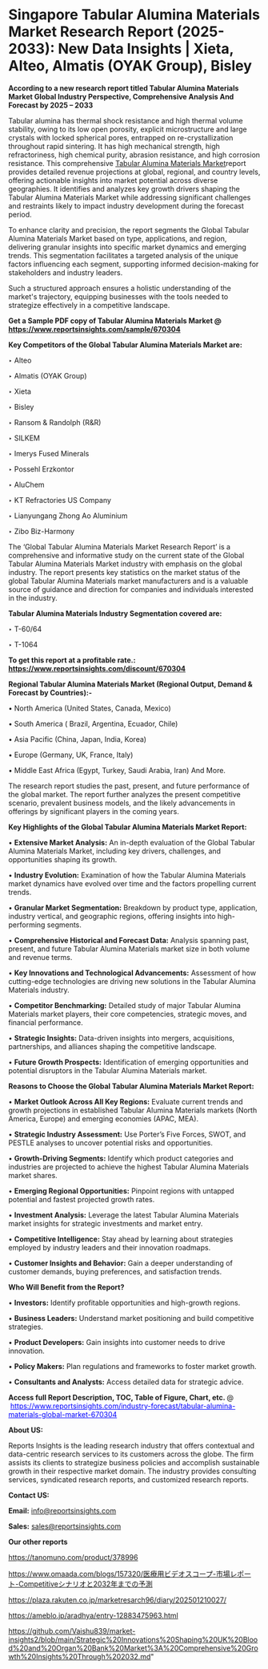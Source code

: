 # Singapore Tabular Alumina Materials Market Research Report (2025-2033): New Data Insights | Xieta, Alteo, Almatis (OYAK Group), Bisley

<strong>According to a new research report titled Tabular Alumina Materials Market Global Industry Perspective, Comprehensive Analysis And Forecast by 2025 – 2033</strong>

Tabular alumina has thermal shock resistance and high thermal volume stability, owing to its low open porosity, explicit microstructure and large crystals with locked spherical pores, entrapped on re-crystallization throughout rapid sintering. It has high mechanical strength, high refractoriness, high chemical purity, abrasion resistance, and high corrosion resistance. This comprehensive <a href=https://www.reportsinsights.com/sample/670304>Tabular Alumina Materials Market</a>report provides detailed revenue projections at global, regional, and country levels, offering actionable insights into market potential across diverse geographies. It identifies and analyzes key growth drivers shaping the Tabular Alumina Materials Market while addressing significant challenges and restraints likely to impact industry development during the forecast period.

To enhance clarity and precision, the report segments the Global Tabular Alumina Materials Market based on type, applications, and region, delivering granular insights into specific market dynamics and emerging trends. This segmentation facilitates a targeted analysis of the unique factors influencing each segment, supporting informed decision-making for stakeholders and industry leaders.

Such a structured approach ensures a holistic understanding of the market's trajectory, equipping businesses with the tools needed to strategize effectively in a competitive landscape.

<strong>Get a Sample PDF copy of Tabular Alumina Materials Market </strong><strong>@<a href=https://www.reportsinsights.com/sample/670304 style=color:#0000ff;> https://www.reportsinsights.com/sample/670304</a></strong></font>

<strong>Key Competitors of the Global Tabular Alumina Materials Market are:</strong>

‣ Alteo

‣ Almatis (OYAK Group)

‣ Xieta

‣ Bisley

‣ Ransom & Randolph (R&R)

‣ SILKEM

‣ Imerys Fused Minerals

‣ Possehl Erzkontor

‣ AluChem

‣ KT Refractories US Company

‣ Lianyungang Zhong Ao Aluminium

‣ Zibo Biz-Harmony

The ‘Global Tabular Alumina Materials Market Research Report’ is a comprehensive and informative study on the current state of the Global Tabular Alumina Materials Market industry with emphasis on the global industry. The report presents key statistics on the market status of the global Tabular Alumina Materials market manufacturers and is a valuable source of guidance and direction for companies and individuals interested in the industry.

<strong>Tabular Alumina Materials Industry Segmentation covered are:</strong>

‣ T-60/64

‣ T-1064

<strong>To get this report at a profitable rate.: <a href=https://www.reportsinsights.com/discount/670304 style=color:#0000ff;>https://www.reportsinsights.com/discount/670304</a></strong></font>

<strong>Regional Tabular Alumina Materials Market (Regional Output, Demand &amp; Forecast by Countries):-</strong>

• North America (United States, Canada, Mexico)

• South America ( Brazil, Argentina, Ecuador, Chile)

• Asia Pacific (China, Japan, India, Korea)

• Europe (Germany, UK, France, Italy)

• Middle East Africa (Egypt, Turkey, Saudi Arabia, Iran) And More.

The research report studies the past, present, and future performance of the global market. The report further analyzes the present competitive scenario, prevalent business models, and the likely advancements in offerings by significant players in the coming years.

<strong>Key Highlights of the Global Tabular Alumina Materials Market Report:</strong>

• <strong>Extensive Market Analysis:</strong> An in-depth evaluation of the Global Tabular Alumina Materials Market, including key drivers, challenges, and opportunities shaping its growth.

• <strong>Industry Evolution:</strong> Examination of how the Tabular Alumina Materials market dynamics have evolved over time and the factors propelling current trends.

• <strong>Granular Market Segmentation:</strong> Breakdown by product type, application, industry vertical, and geographic regions, offering insights into high-performing segments.

• <strong>Comprehensive Historical and Forecast Data:</strong> Analysis spanning past, present, and future Tabular Alumina Materials market size in both volume and revenue terms.

• <strong>Key Innovations and Technological Advancements:</strong> Assessment of how cutting-edge technologies are driving new solutions in the Tabular Alumina Materials industry.

• <strong>Competitor Benchmarking:</strong> Detailed study of major Tabular Alumina Materials market players, their core competencies, strategic moves, and financial performance.

• <strong>Strategic Insights:</strong> Data-driven insights into mergers, acquisitions, partnerships, and alliances shaping the competitive landscape.

• <strong>Future Growth Prospects:</strong> Identification of emerging opportunities and potential disruptors in the Tabular Alumina Materials market.

<strong>Reasons to Choose the Global Tabular Alumina Materials Market Report:</strong>

• <strong>Market Outlook Across All Key Regions:</strong> Evaluate current trends and growth projections in established Tabular Alumina Materials markets (North America, Europe) and emerging economies (APAC, MEA).

• <strong>Strategic Industry Assessment:</strong> Use Porter’s Five Forces, SWOT, and PESTLE analyses to uncover potential risks and opportunities.

• <strong>Growth-Driving Segments:</strong> Identify which product categories and industries are projected to achieve the highest Tabular Alumina Materials market shares.

• <strong>Emerging Regional Opportunities:</strong> Pinpoint regions with untapped potential and fastest projected growth rates.

• <strong>Investment Analysis:</strong> Leverage the latest Tabular Alumina Materials market insights for strategic investments and market entry.

• <strong>Competitive Intelligence:</strong> Stay ahead by learning about strategies employed by industry leaders and their innovation roadmaps.

• <strong>Customer Insights and Behavior:</strong> Gain a deeper understanding of customer demands, buying preferences, and satisfaction trends.

<strong>Who Will Benefit from the Report?</strong>

• <strong>Investors:</strong> Identify profitable opportunities and high-growth regions.

• <strong>Business Leaders:</strong> Understand market positioning and build competitive strategies.

• <strong>Product Developers:</strong> Gain insights into customer needs to drive innovation.

• <strong>Policy Makers:</strong> Plan regulations and frameworks to foster market growth.

• <strong>Consultants and Analysts:</strong> Access detailed data for strategic advice.
</ul>
<strong>Access full Report Description, TOC, Table of Figure, Chart, etc. </strong>@  <a href=https://www.reportsinsights.com/industry-forecast/tabular-alumina-materials-global-market-670304 style=color:#0000ff;>https://www.reportsinsights.com/industry-forecast/tabular-alumina-materials-global-market-670304</a></font>

<strong><strong>About US</strong>:</strong>

Reports Insights is the leading research industry that offers contextual and data-centric research services to its customers across the globe. The firm assists its clients to strategize business policies and accomplish sustainable growth in their respective market domain. The industry provides consulting services, syndicated research reports, and customized research reports.

<strong>Contact US:</strong>

<p class=""""><b>Email:</b> <a href=mailto:info@reportsinsights.com>info@reportsinsights.com</a></p>
<p class=""""><b>Sales:</b> <a href=mailto:sales@reportsinsights.com>sales@reportsinsights.com</a></p>

<strong>Our other reports</strong>

<a href=https://tanomuno.com/product/378996>https://tanomuno.com/product/378996</a>

<a href=https://www.omaada.com/blogs/157320/医療用ビデオスコープ-市場レポート-Competitiveシナリオと2032年までの予測>https://www.omaada.com/blogs/157320/医療用ビデオスコープ-市場レポート-Competitiveシナリオと2032年までの予測</a>

<a href=https://plaza.rakuten.co.jp/marketresarch96/diary/202501210027/>https://plaza.rakuten.co.jp/marketresarch96/diary/202501210027/</a>

<a href=https://ameblo.jp/aradhya/entry-12883475963.html>https://ameblo.jp/aradhya/entry-12883475963.html</a>

<a href=https://github.com/Vaishu839/market-insights2/blob/main/Strategic%20Innovations%20Shaping%20UK%20Blood%20and%20Organ%20Bank%20Market%3A%20Comprehensive%20Growth%20Insights%20Through%202032.md>https://github.com/Vaishu839/market-insights2/blob/main/Strategic%20Innovations%20Shaping%20UK%20Blood%20and%20Organ%20Bank%20Market%3A%20Comprehensive%20Growth%20Insights%20Through%202032.md</a>"
